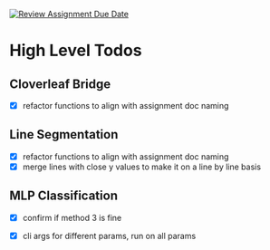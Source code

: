 [![Review Assignment Due Date](https://classroom.github.com/assets/deadline-readme-button-22041afd0340ce965d47ae6ef1cefeee28c7c493a6346c4f15d667ab976d596c.svg)](https://classroom.github.com/a/gNQhfL5m)
# High Level Todos
## Cloverleaf Bridge 
- [x] refactor functions to align with assignment doc naming 

## Line Segmentation
- [x] refactor functions to align with assignment doc naming
- [x] merge lines with close y values to make it on a line by line basis 

## MLP Classification
- [x] confirm if method 3 is fine 
- [x] cli args for different params, run on all params 

